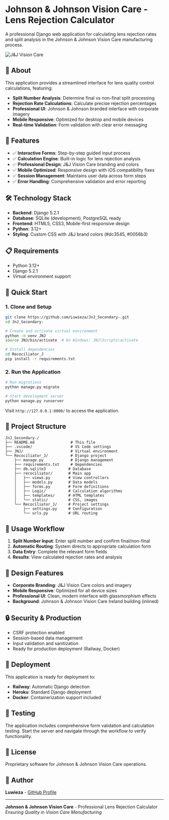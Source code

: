 # Johnson & Johnson Vision Care - Lens Rejection Calculator

A professional Django web application for calculating lens rejection rates and split analysis in the Johnson & Johnson Vision Care manufacturing process.

![J&J Vision Care](https://logos-world.net/wp-content/uploads/2020/09/Johnson-Johnson-Logo.png)

## 🏢 About

This application provides a streamlined interface for lens quality control calculations, featuring:

- **Split Number Analysis**: Determine final vs non-final split processing
- **Rejection Rate Calculations**: Calculate precise rejection percentages
- **Professional UI**: Johnson & Johnson branded interface with corporate imagery
- **Mobile Responsive**: Optimized for desktop and mobile devices
- **Real-time Validation**: Form validation with clear error messaging

## 🚀 Features

- ✅ **Interactive Forms**: Step-by-step guided input process
- ✅ **Calculation Engine**: Built-in logic for lens rejection analysis
- ✅ **Professional Design**: J&J Vision Care branding and colors
- ✅ **Mobile Optimized**: Responsive design with iOS compatibility fixes
- ✅ **Session Management**: Maintains user data across form steps
- ✅ **Error Handling**: Comprehensive validation and error reporting

## 🛠️ Technology Stack

- **Backend**: Django 5.2.1
- **Database**: SQLite (development), PostgreSQL ready
- **Frontend**: HTML5, CSS3, Mobile-first responsive design
- **Python**: 3.12+
- **Styling**: Custom CSS with J&J brand colors (#dc3545, #0056b3)

## 📋 Requirements

- Python 3.12+
- Django 5.2.1
- Virtual environment support

## 🔧 Quick Start

### 1. Clone and Setup

```bash
git clone https://github.com/Luwieza/JnJ_Socondary-.git
cd JnJ_Socondary-

# Create and activate virtual environment
python -m venv JNJ
source JNJ/bin/activate  # On Windows: JNJ\Scripts\activate

# Install dependencies
cd Recociliator_J
pip install -r requirements.txt
```

### 2. Run the Application

```bash
# Run migrations
python manage.py migrate

# Start development server
python manage.py runserver
```

Visit `http://127.0.0.1:8000/` to access the application.

## 📁 Project Structure

```
JnJ_Socondary-/
├── README.md                # This file
├── .vscode/                 # VS Code settings
├── JNJ/                     # Virtual environment
└── Recociliator_J/          # Django project
    ├── manage.py            # Django management
    ├── requirements.txt     # Dependencies
    ├── db.sqlite3          # Database
    ├── recociliator/       # Main app
    │   ├── views.py        # View controllers
    │   ├── models.py       # Data models
    │   ├── forms.py        # Form definitions
    │   ├── Logic/          # Calculation algorithms
    │   ├── templates/      # HTML templates
    │   └── static/         # CSS, images
    └── Recociliator_J/     # Project settings
        ├── settings.py     # Configuration
        └── urls.py         # URL routing
```

## 🎯 Usage Workflow

1. **Split Number Input**: Enter split number and confirm final/non-final
2. **Automatic Routing**: System directs to appropriate calculation form
3. **Data Entry**: Complete the relevant form fields
4. **Results**: View calculated rejection rates and analysis

## 🎨 Design Features

- **Corporate Branding**: J&J Vision Care colors and imagery
- **Mobile Responsive**: Optimized for all device sizes
- **Professional UI**: Clean, modern interface with glassmorphism effects
- **Background**: Johnson & Johnson Vision Care Ireland building (inlined)

## 🔒 Security & Production

- CSRF protection enabled
- Session-based data management
- Input validation and sanitization
- Ready for production deployment (Railway, Docker)

## 🚀 Deployment

This application is ready for deployment to:

- **Railway**: Automatic Django detection
- **Heroku**: Standard Django deployment
- **Docker**: Containerization support included

## 🧪 Testing

The application includes comprehensive form validation and calculation testing. Start the server and navigate through the workflow to verify functionality.

## 📄 License

Proprietary software for Johnson & Johnson Vision Care operations.

## 👥 Author

**Luwieza** - [GitHub Profile](https://github.com/Luwieza)

---

**Johnson & Johnson Vision Care** - Professional Lens Rejection Calculator  
_Ensuring Quality in Vision Care Manufacturing_

